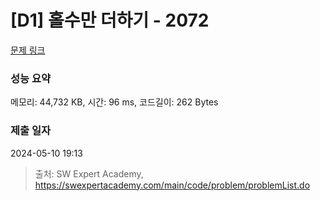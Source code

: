 # [D1] 홀수만 더하기 - 2072 

[문제 링크](https://swexpertacademy.com/main/code/problem/problemDetail.do?contestProbId=AV5QSEhaA5sDFAUq) 

### 성능 요약

메모리: 44,732 KB, 시간: 96 ms, 코드길이: 262 Bytes

### 제출 일자

2024-05-10 19:13



> 출처: SW Expert Academy, https://swexpertacademy.com/main/code/problem/problemList.do